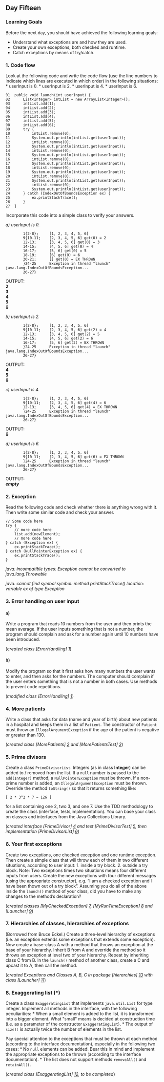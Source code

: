 ## Day Fifteen

### Learning Goals

Before the next day, you should have achieved the following learning goals:
  * Understand what exceptions are and how they are used.
  * Create your own exceptions, both checked and runtime.
  * Catch exceptions by means of try/catch.

### 1. Code flow

Look at the following code and write the code flow (use the line numbers to indicate which lines are executed in
which order) in the following situations:
    * userInput is 0.
    * userInput is 2.
    * userInput is 4.
    * userInput is 6.
```
01  public void launch(int userInput) {
02      List<Integer> intList = new ArrayList<Integer>();
03      intList.add(1);
04      intList.add(2);
05      intList.add(3);
06      intList.add(4);
07      intList.add(5);
08      intList.add(6);
09      try {
10          intList.remove(0);
11          System.out.println(intList.get(userInput));
12          intList.remove(0);
13          System.out.println(intList.get(userInput));
14          intList.remove(0);
15          System.out.println(intList.get(userInput));
16          intList.remove(0);
17          System.out.println(intList.get(userInput));
18          intList.remove(0);
19          System.out.println(intList.get(userInput));
20          intList.remove(0);
21          System.out.println(intList.get(userInput));
22          intList.remove(0);
23          System.out.println(intList.get(userInput));
24      } catch (IndexOutOfBoundsException ex) {
25          ex.printStackTrace();
26      }
27  }
```
Incorporate this code into a simple class to verify your answers.

*a) userInput is 0.*
```
  		1{2-8};     [1, 2, 3, 4, 5, 6]
  		9{10-11;    [2, 3, 4, 5, 6] get(0) = 2
  		12-13;      [3, 4, 5, 6] get(0) = 3
  		14-15;      [4, 5, 6] get(0) = 4
  		16-17;      [5, 6] get(0) = 5
  		18-19;      [6] get(0) = 6
  		20-21;      [] get(0) = EX THROWN
  		}24-25      Exception in thread "launch" java.lang.IndexOutOfBoundsException...
  		26-27}
```
OUTPUT:  
 **2  
 3  
 4  
 5  
 6**  

*b) userInput is 2.*
```
  		1{2-8};     [1, 2, 3, 4, 5, 6]
  		9{10-11;    [2, 3, 4, 5, 6] get(2) = 4
  		12-13;      [3, 4, 5, 6] get(2) = 5
  		14-15;      [4, 5, 6] get(2) = 6
  		16-17;      [5, 6] get(2) = EX THROWN
  		}24-25      Exception in thread "launch" java.lang.IndexOutOfBoundsException...
  		26-27}
```
OUTPUT:  
**4  
5  
6**  

*c) userInput is 4.*
```
  		1{2-8};		[1, 2, 3, 4, 5, 6]
  		9{10-11; 	[2, 3, 4, 5, 6] get(4) = 6
  		12-13;		[3, 4, 5, 6] get(4) = EX THROWN
  		}24-25		Exception in thread "launch" java.lang.IndexOutOfBoundsException...
  		26-27}
```
OUTPUT:  
**6**  
  
*d) userInput is 6.*
```
  		1{2-8};		[1, 2, 3, 4, 5, 6]
  		9{10-11;	[2, 3, 4, 5, 6] get(6) = EX THROWN
  		}24-25		Exception in thread "launch" java.lang.IndexOutOfBoundsException...
  		26-27}
```
OUTPUT:  
**_empty_**
  
### 2. Exception

Read the following code and check whether there is anything wrong with it. Then write some similar code and
check your answer.
```
// Some code here
try {
    // more code here
    list.add(newElement);
    // more code here
} catch (Exception ex) {
    ex.printStackTrace();
} catch (NullPointerException ex) {
    ex.printStackTrace();
}
```

*java: incompatible types: Exception cannot be converted to java.lang.Throwable*

*java: cannot find symbol
      symbol: method printStackTrace()
      location: variable ex of type Exception*

### 3. Error handling on user input

#### a)
Write a program that reads 10 numbers from the user and then prints the mean average. If the user inputs something that
is not a number, the program should complain and ask for a number again until 10 numbers have been introduced.

(*created class [ErrorHandling] [1]*)

#### b)
Modify the program so that it first asks how many numbers the user wants to enter, and then asks for the numbers. The
computer should complain if the user enters something that is not a number in both cases. Use methods to prevent code 
repetitions.

(*modified class [ErrorHandling] [1]*)

### 4. More patients

Write a class that asks for data (name and year of birth) about new patients in a hospital and keeps them in a list
of `Patient`. The constructor of `Patient` must throw an `IllegalArgumentException` if the age of the patient is
negative or greater than 130.

(*created class [MorePatients] [2] and [MorePatientsTest] [3]*)

### 5. Prime divisors

Create a class `PrimeDivisorList`. Integers (as in class **Integer**) can be added to / removed from the list. If a
`null` number is passed to the `add(Integer)` method, a `NullPointerException` must be thrown. If a non-prime number 
is added, an `IllegalArgumentException` must be thrown. Override the method `toString()` so that it returns something like:
```
[ 2 * 3^2 * 7 = 126 ]
```
for a list containing one 2, two 3, and one 7.
Use the TDD methodology to create the class (interface, tests,implementation). You can base your class on classes and 
interfaces from the Java Collections Library.

(*created interface [PrimeDivisor] [4] and test [PrimeDivisorTest] [5], then implementation [PrimeDivisorList] [6]*)

### 6. Your first exceptions

Create two exceptions, one checked exception and one runtime exception. Then create a simple class that will throw
each of them in two different situations, according to user input:
    1. inside a try block.
    2. outside a try block.
Note: Two exceptions times two situations means four different inputs from users. Create the new exceptions with 
four different messages (using the appropriate constructor), e.g. ”I am a checked exception and I have been
thown out of a try block”.
Assuming you do all of the above inside the `launch()` method of your class, did you have to make any changes
to the method’s declaration?

(*created classes [MyCheckedException] [7], [MyRunTimeException] [8] and [Launcher] [9]*)

### 7. Hierarchies of classes, hierarchies of exceptions

(Borrowed from Bruce Eckel.) Create a three-level hierarchy of exceptions (i.e. an exception extends some exceptions
that extends some exception). Now create a base-class A with a method that throws an exception at the base of
your hierarchy. Inherit B from A and override the method so it throws an exception at level two of your hierarchy.
Repeat by inheriting class C from B. In the `launch()` method of another class, create a C and upcast it to A, then
call the method.

(*created Exceptions and Classes A, B, C in package [hierarchies] [10] with class [Launcher] [11]*)

### 8. Exaggerating list (*)

Create a class `ExaggeratingList` that implements `java.util.List` for type integer. Implement all methods in the
interface, with the following peculiarities:
    * When a small element is added to the list, it is transformed into a bigger element. What "small" means is decided
    at construction time (i.e. as a parameter of the constructor `ExaggeratingList`).
    * The output of `size()` is actually twice the number of elements in the list.

Pay special attention to the exceptions that must be thrown at each method (according to the interface documentation), 
especially in the following two cases:
    * No `null` elements can be added. Bear this in mind and implement the appropriate exceptions to be thrown 
    (according to the interface documentation).
    * The list does not support methods `removeAll()` and `retainAll()`.

(*created class [ExaggeratingList] [12], to be completed*)

[1]: https://github.com/BBK-PiJ-2014-21/Lab-Exercises/blob/master/day15/src/errorHandling/ErrorHandling.java
[2]: https://github.com/BBK-PiJ-2014-21/Lab-Exercises/blob/master/day15/src/morePatients/MorePatients.java
[3]: https://github.com/BBK-PiJ-2014-21/Lab-Exercises/blob/master/day15/src/morePatients/MorePatientsTest.java
[4]: https://github.com/BBK-PiJ-2014-21/Lab-Exercises/blob/master/day15/src/primeDivisors/PrimeDivisor.java
[5]: https://github.com/BBK-PiJ-2014-21/Lab-Exercises/blob/master/day15/src/primeDivisors/PrimeDivisorTest.java
[6]: https://github.com/BBK-PiJ-2014-21/Lab-Exercises/blob/master/day15/src/primeDivisors/PrimeDivisorList.java
[7]: https://github.com/BBK-PiJ-2014-21/Lab-Exercises/blob/master/day15/src/yourFirstExceptions/MyCheckedException.java
[8]: https://github.com/BBK-PiJ-2014-21/Lab-Exercises/blob/master/day15/src/yourFirstExceptions/MyRuntimeException.java
[9]: https://github.com/BBK-PiJ-2014-21/Lab-Exercises/blob/master/day15/src/yourFirstExceptions/Launcher.java
[10]: https://github.com/BBK-PiJ-2014-21/Lab-Exercises/tree/master/day15/src/hierarchies
[11]: https://github.com/BBK-PiJ-2014-21/Lab-Exercises/blob/master/day15/src/hierarchies/Launcher.java
[12]: https://github.com/BBK-PiJ-2014-21/Lab-Exercises/blob/master/day15/src/exaggeratingList/ExaggeratingList.java
